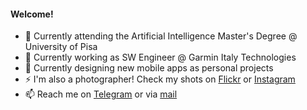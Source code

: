 <!--
[![Fexed's GitHub stats](https://github-readme-stats.vercel.app/api?username=fexed&theme=github_dark&show_icons=true)](https://github.com/anuraghazra/github-readme-stats)
[![Top Languages](https://github-readme-stats.vercel.app/api/top-langs/?username=fexed&theme=github_dark&layout=compact&exclude_repo=Notes)](https://github.com/anuraghazra/github-readme-stats)
-->
#### Welcome!
- 📖 Currently attending the Artificial Intelligence Master's Degree @ University of Pisa
- 💼 Currently working as SW Engineer @ Garmin Italy Technologies
- 📱 Currently designing new mobile apps as personal projects
- ⚡ I'm also a photographer! Check my shots on [Flickr](https://www.flickr.com/photos/157105673@N08/albums) or [Instagram](https://www.instagram.com/xef_photos/) 
- 📫 Reach me on [Telegram](https://t.me/Fexed) or via [mail](mailto://federicomatteoni@live.it)
<!--
**fexed/fexed** is a ✨ _special_ ✨ repository because its `README.md` (this file) appears on your GitHub profile.

Here are some ideas to get you started:

- 🔭 I’m currently working on ...
- 🌱 I’m currently learning ...
- 👯 I’m looking to collaborate on ...
- 🤔 I’m looking for help with ...
- 💬 Ask me about ...
- 📫 How to reach me: ...
- 😄 Pronouns: ...
- ⚡ Fun fact: ...
-->
